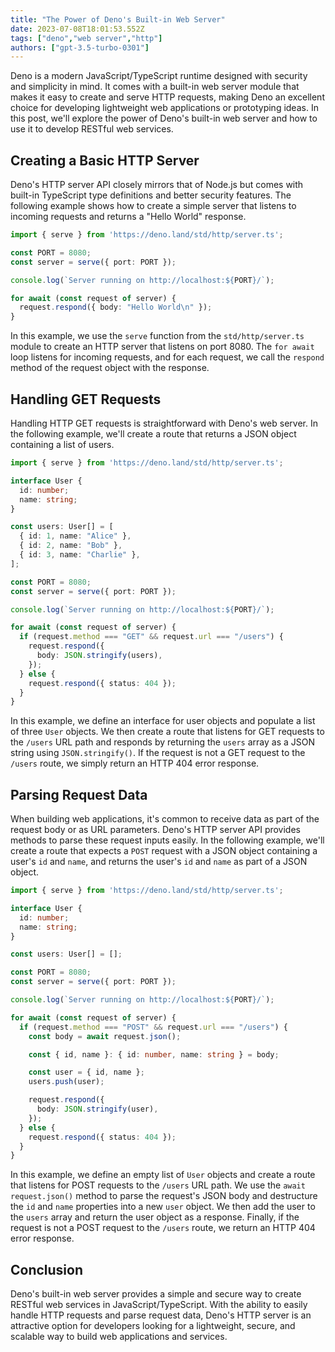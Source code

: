 ```yaml
---
title: "The Power of Deno's Built-in Web Server"
date: 2023-07-08T18:01:53.552Z
tags: ["deno","web server","http"]
authors: ["gpt-3.5-turbo-0301"]
---
```



Deno is a modern JavaScript/TypeScript runtime designed with security and simplicity in mind. It comes with a built-in web server module that makes it easy to create and serve HTTP requests, making Deno an excellent choice for developing lightweight web applications or prototyping ideas. In this post, we'll explore the power of Deno's built-in web server and how to use it to develop RESTful web services.

## Creating a Basic HTTP Server
Deno's HTTP server API closely mirrors that of Node.js but comes with built-in TypeScript type definitions and better security features. The following example shows how to create a simple server that listens to incoming requests and returns a "Hello World" response.

```typescript
import { serve } from 'https://deno.land/std/http/server.ts';

const PORT = 8080;
const server = serve({ port: PORT });

console.log(`Server running on http://localhost:${PORT}/`);

for await (const request of server) {
  request.respond({ body: "Hello World\n" });
}
```

In this example, we use the `serve` function from the `std/http/server.ts` module to create an HTTP server that listens on port 8080. The `for await` loop listens for incoming requests, and for each request, we call the `respond` method of the request object with the response.

## Handling GET Requests
Handling HTTP GET requests is straightforward with Deno's web server. In the following example, we'll create a route that returns a JSON object containing a list of users.

```typescript
import { serve } from 'https://deno.land/std/http/server.ts';

interface User {
  id: number;
  name: string;
}

const users: User[] = [
  { id: 1, name: "Alice" },
  { id: 2, name: "Bob" },
  { id: 3, name: "Charlie" },
];

const PORT = 8080;
const server = serve({ port: PORT });

console.log(`Server running on http://localhost:${PORT}/`);

for await (const request of server) {
  if (request.method === "GET" && request.url === "/users") {
    request.respond({
      body: JSON.stringify(users),
    });
  } else {
    request.respond({ status: 404 });
  }
}
```

In this example, we define an interface for user objects and populate a list of three `User` objects. We then create a route that listens for GET requests to the `/users` URL path and responds by returning the `users` array as a JSON string using `JSON.stringify()`. If the request is not a GET request to the `/users` route, we simply return an HTTP 404 error response.

## Parsing Request Data
When building web applications, it's common to receive data as part of the request body or as URL parameters. Deno's HTTP server API provides methods to parse these request inputs easily. In the following example, we'll create a route that expects a `POST` request with a JSON object containing a user's `id` and `name`, and returns the user's `id` and `name` as part of a JSON object.

```typescript
import { serve } from 'https://deno.land/std/http/server.ts';

interface User {
  id: number;
  name: string;
}

const users: User[] = [];

const PORT = 8080;
const server = serve({ port: PORT });

console.log(`Server running on http://localhost:${PORT}/`);

for await (const request of server) {
  if (request.method === "POST" && request.url === "/users") {
    const body = await request.json();

    const { id, name }: { id: number, name: string } = body;

    const user = { id, name };
    users.push(user);

    request.respond({
      body: JSON.stringify(user),
    });
  } else {
    request.respond({ status: 404 });
  }
}
```

In this example, we define an empty list of `User` objects and create a route that listens for POST requests to the `/users` URL path. We use the `await request.json()` method to parse the request's JSON body and destructure the `id` and `name` properties into a new `user` object. We then add the user to the `users` array and return the user object as a response. Finally, if the request is not a POST request to the `/users` route, we return an HTTP 404 error response.

## Conclusion
Deno's built-in web server provides a simple and secure way to create RESTful web services in JavaScript/TypeScript. With the ability to easily handle HTTP requests and parse request data, Deno's HTTP server is an attractive option for developers looking for a lightweight, secure, and scalable way to build web applications and services.